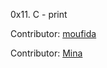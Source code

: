 0x11. C - print

Contributor: [moufida](https://github.com/Moufidahr)

Contributor: [Mina](https://github.com/minamkamal)

